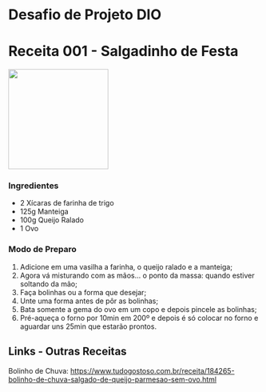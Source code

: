 # Desafio de Projeto DIO

# Receita 001 - Salgadinho de Festa
<img style="width: 200px" src=https://i.ytimg.com/vi/AEXdScaWBNE/maxresdefault.jpg>

### Ingredientes
 * 2 Xícaras de farinha de trigo
 * 125g Manteiga
 * 100g Queijo Ralado
 * 1 Ovo
 
 ### Modo de Preparo
 1. Adicione em uma vasilha a farinha, o queijo ralado e a manteiga;
 2. Agora vá misturando com as mãos... o ponto da massa: quando estiver soltando da mão;
 3. Faça bolinhas ou a forma que desejar;
 4. Unte uma forma antes de pôr as bolinhas;
 5. Bata somente a gema do ovo em um copo e depois pincele as bolinhas;
 6. Pré-aqueça o forno por 10min em 200º e depois é só colocar no forno e aguardar uns 25min que estarão prontos.
 
 ## Links - Outras Receitas
 Bolinho de Chuva: https://www.tudogostoso.com.br/receita/184265-bolinho-de-chuva-salgado-de-queijo-parmesao-sem-ovo.html
 
 

